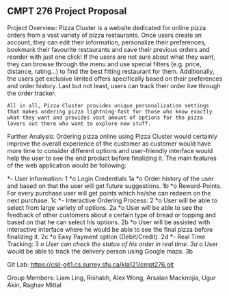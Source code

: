 ## CMPT 276 Project Proposal ##
 
Project Overview:
	Pizza Cluster is a website dedicated for online pizza orders from a vast variety of pizza restaurants. Once users create an account, they can edit their information, personalize their preferences, bookmark their favourite restaurants and save their previous orders and reorder with just one click! If the users are not sure about what they want, they can browse through the menu and use special filters (e.g. price, distance, rating...) to find the best fitting restaurant for them. Additionally, the users get exclusive limited offers specifically based on their preferences and order history. Last but not least, users can track their order live through the order tracker.

	All in all, Pizza Cluster provides unique personalization settings that makes ordering pizza lightning-fast for those who know exactly what they want and provides vast amount of options for the pizza lovers out there who want to explore new stuff.
 
Further Analysis:
	Ordering pizza online using Pizza Cluster would certainly improve the overall experience of the customer as customer would have more time to consider different options and user-friendly interface would help the user to see the end product before finalizing it. The main features of the web application would be following:

*- User information: 1
*o   Login Credentials 1a
*o   Order history of the user and based on that the user will get future suggestions. 1b
*o   Reward-Points. For every purchase user will get points which he/she can redeem on the next purchase. 1c
*- Interactive Ordering Process: 2
*o   User will be able to select from large variety of options. 2a
*o   User will be able to see the feedback of other customers about a certain type of bread or topping and based on that he can select his options. 2b
*o   User will be assisted with interactive interface where he would be able to see the final pizza before finalizing it. 2c
*o   Easy Payment option (Debit/Credit). 2d
*- Real Time Tracking: 3
*o   User can check the status of his order in real time. 3a
o*   User would be able to track the delivery person using Google maps. 3b
 
Git Lab: https://csil-git1.cs.surrey.sfu.ca/kla121/cmpt276.git
 
Group Members: Liam Ling, Rishabh, Alex Wong, Arsalan Macknojia, Ugur Akin, Raghav Mittal